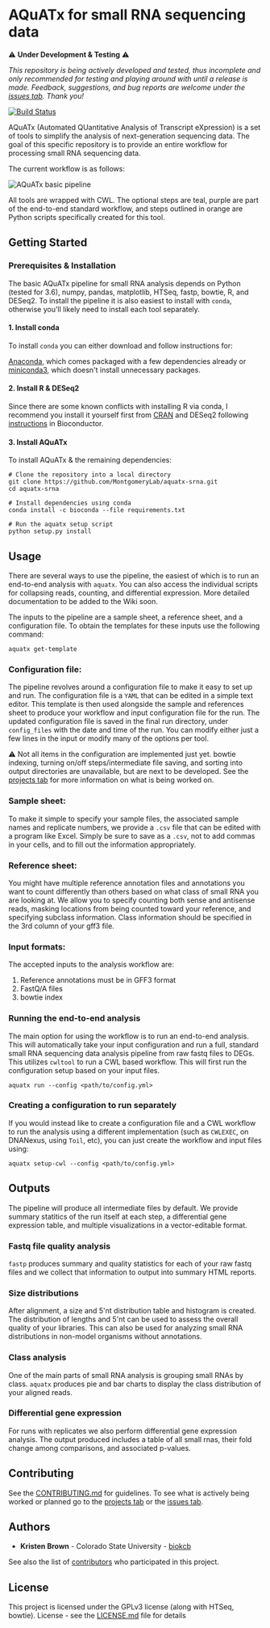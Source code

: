 # AQuATx for small RNA sequencing data
:warning: **Under Development & Testing** :warning:

*This repository is being actively developed and tested, thus incomplete and only recommended for testing and playing around with until a release is made. Feedback, suggestions, and bug reports are welcome under the [issues tab](https://github.com/biokcb/aquatx-srna/issues). Thank you!*

[![Build Status](https://travis-ci.com/MontgomeryLab/aquatx-srna.svg?branch=master)](https://travis-ci.com/MontgomeryLab/aquatx-srna)

AQuATx (Automated QUantitative Analysis of Transcript eXpression) is a set of tools to simplify the analysis of next-generation sequencing data. The goal of this specific repository is to provide an entire workflow for processing small RNA sequencing data. 

The current workflow is as follows:

![AQuATx basic pipeline](images/aquatx-workflow_current.png)

All tools are wrapped with CWL. The optional steps are teal, purple are part of the end-to-end standard workflow, and steps outlined in orange are Python scripts specifically created for this tool. 

## Getting Started

### Prerequisites & Installation

The basic AQuATx pipeline for small RNA analysis depends on Python (tested for 3.6), numpy, pandas, matplotlib, HTSeq, fastp, bowtie, R, and DESeq2. To install the pipeline it is also easiest to install with `conda`, otherwise you'll likely need to install each tool separately. 

#### 1. Install conda
To install `conda` you can either download and follow instructions for:

[Anaconda](https://www.anaconda.com/distribution/), which comes packaged with a few dependencies already or 
[miniconda3](https://docs.conda.io/en/latest/miniconda.html), which doesn't install unnecessary packages. 

#### 2. Install R & DESeq2
Since there are some known conflicts with installing R via conda, I recommend you install it yourself first from [CRAN](https://www.r-project.org/) and DESeq2 following [instructions](https://bioconductor.org/packages/release/bioc/html/DESeq2.html) in Bioconductor. 

#### 3. Install AQuATx

To install AQuATx & the remaining dependencies:
```
# Clone the repository into a local directory
git clone https://github.com/MontgomeryLab/aquatx-srna.git
cd aquatx-srna

# Install dependencies using conda
conda install -c bioconda --file requirements.txt

# Run the aquatx setup script
python setup.py install
```

## Usage

There are several ways to use the pipeline, the easiest of which is to run an end-to-end analysis with `aquatx`. You can also access the individual scripts for collapsing reads, counting, and differential expression. More detailed documentation to be added to the Wiki soon.

The inputs to the pipeline are a sample sheet, a reference sheet, and a configuration file. To obtain the templates for these inputs use the following command:

```
aquatx get-template
```

### Configuration file:

The pipeline revolves around a configuration file to make it easy to set up and run. The configuration file is a `YAML` that can be edited in a simple text editor. This template is then used alongside the sample and references sheet to produce your workflow and input configuration file for the run. The updated configuration file is saved in the final run directory, under `config_files` with the date and time of the run. You can modify either just a few lines in the input or modify many of the options per tool. 

:warning: Not all items in the configuration are implemented just yet. bowtie indexing, turning on/off steps/intermediate file saving, and sorting into output directories are unavailable, but are next to be developed. See the [projects tab](https://github.com/MontgomeryLab/aquatx-srna/projects) for more information on what is being worked on.

### Sample sheet:

To make it simple to specify your sample files, the associated sample names and replicate numbers, we provide a `.csv` file that can be edited with a program like Excel. Simply be sure to save as a `.csv`, not to add commas in your cells, and to fill out the information appropriately. 

### Reference sheet:

You might have multiple reference annotation files and annotations you want to count differently than others based on what class of small RNA you are looking at. We allow you to specify counting both sense and antisense reads, masking locations from being counted toward your reference, and specifying subclass information. Class information should be specified in the 3rd column of your gff3 file.

### Input formats:

The accepted inputs to the analysis workflow are:
  1. Reference annotations must be in GFF3 format
  2. FastQ/A files
  3. bowtie index

### Running the end-to-end analysis

The main option for using the workflow is to run an end-to-end analysis. This will automatically take your input configuration and run a full, standard small RNA sequencing data analysis pipeline from raw fastq files to DEGs. This utilizes `cwltool` to run a CWL based workflow. This will first run the configuration setup based on your input files.

```
aquatx run --config <path/to/config.yml>
```

### Creating a configuration to run separately

If you would instead like to create a configuration file and a CWL workflow to run the analysis using a different implementation (such as `CWLEXEC`, on DNANexus, using `Toil`, etc), you can just create the workflow and input files using:

```
aquatx setup-cwl --config <path/to/config.yml>
```

## Outputs

The pipeline will produce all intermediate files by default. We provide summary statitics of the run itself at each step, a differential gene expression table, and multiple visualizations in a vector-editable format. 

### Fastq file quality analysis

`fastp` produces summary and quality statistics for each of your raw fastq files and we collect that information to output into summary HTML reports. 

### Size distributions

After alignment, a size and 5'nt distribution table and histogram is created. The distribution of lengths and 5'nt can be used to assess the overall quality of your libraries. This can also be used for analyzing small RNA distributions in non-model organisms without annotations.

### Class analysis

One of the main parts of small RNA analysis is grouping small RNAs by class. `aquatx` produces pie and bar charts to display the class distribution of your aligned reads. 

### Differential gene expression

For runs with replicates we also perform differential gene expression analysis. The output produced includes a table of all small rnas, their fold change among comparisons, and associated p-values. 

## Contributing

See the [CONTRIBUTING.md](CONTRIBUTING.md) for guidelines. To see what is actively being worked or planned go to the [projects tab](https://github.com/MontgomeryLab/aquatx-srna/projects) or the [issues tab](https://github.com/MontgomeryLab/aquatx-srna/issues).

## Authors

* **Kristen Brown** - Colorado State University - [biokcb](https://github.com/biokcb)

See also the list of [contributors](https://github.com/MontgomeryLab/aquatx-srna/contributors) who participated in this project.

## License

This project is licensed under the GPLv3 license (along with HTSeq, bowtie). License - see the [LICENSE.md](LICENSE.md) file for details
